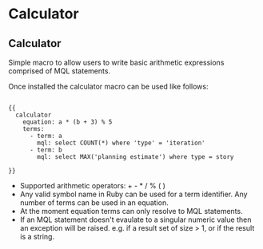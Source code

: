 # Calculator #
## Calculator ## 
Simple macro to allow users to write basic arithmetic expressions comprised of MQL statements.

Once installed the calculator macro can be used like follows:

<pre><code>
{{
  calculator
    equation: a * (b + 3) % 5
    terms:
      - term: a
        mql: select COUNT(*) where 'type' = 'iteration'
      - term: b
        mql: select MAX('planning estimate') where type = story

}}
</code></pre>

* Supported arithmetic operators: + - * / % ( )
* Any valid symbol name in Ruby can be used for a term identifier.  Any number of terms can be used in an equation.
* At the moment equation terms can only resolve to MQL statements.
* If an MQL statement doesn't evaulate to a singular numeric value then an exception will be raised.  e.g. if a result set of size > 1, or if the result is a string.
